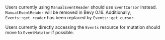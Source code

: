Users currently using `ManualEventReader` should use `EventCursor` instead. `ManualEventReader` will be removed in Bevy 0.16. Additionally, `Events::get_reader` has been replaced by `Events::get_cursor`.

Users currently directly accessing the `Events` resource for mutation should move to `EventMutator` if possible.
